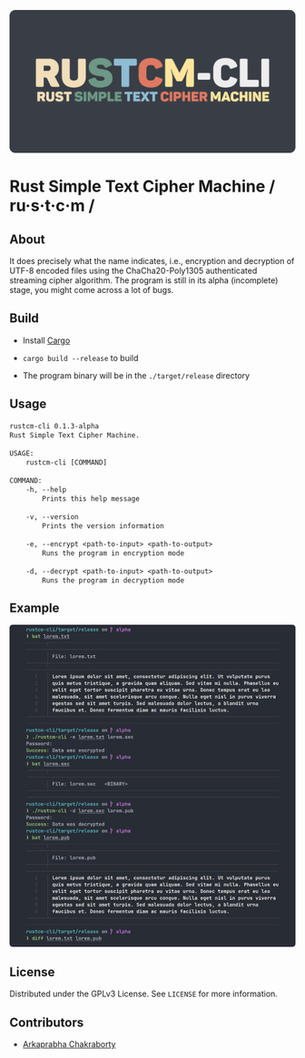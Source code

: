 ![rustcm-cli.png](blob/rustcm-cli.png)

# Rust Simple Text Cipher Machine / ru·s·t·c·m /

## About

It does precisely what the name indicates, i.e., encryption and decryption of UTF-8 encoded files using the ChaCha20-Poly1305 authenticated streaming cipher algorithm. The program is still in its alpha (incomplete) stage, you might come across a lot of bugs.

## Build

- Install [Cargo](https://github.com/rust-lang/cargo)

- `cargo build --release` to build

- The program binary will be in the `./target/release` directory

## Usage

```
rustcm-cli 0.1.3-alpha
Rust Simple Text Cipher Machine.

USAGE:
    rustcm-cli [COMMAND]

COMMAND:
    -h, --help
        Prints this help message

    -v, --version
        Prints the version information

    -e, --encrypt <path-to-input> <path-to-output>
        Runs the program in encryption mode

    -d, --decrypt <path-to-input> <path-to-output>
        Runs the program in decryption mode
```

## Example

![screenshot.png](blob/screenshot.png)

## License

Distributed under the GPLv3 License. See `LICENSE` for more information.

## Contributors

- [Arkaprabha Chakraborty](https://github.com/arkorty)
